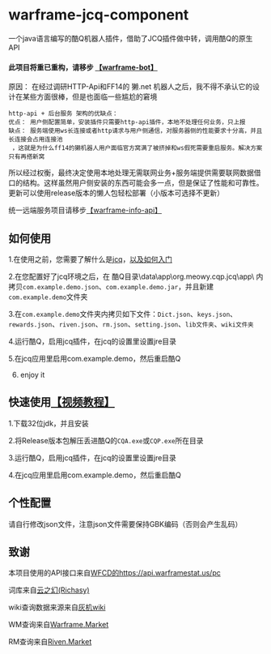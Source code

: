 # warframe-jcq-component
一个java语言编写的酷Q机器人插件，借助了JCQ插件做中转，调用酷Q的原生API

#### 此项目将重已重构，请移步 [【warframe-bot】](https://github.com/WsureDev/waframe-bot) 
原因： 在经过调研HTTP-Api和FF14的 獭.net 机器人之后，我不得不承认它的设计在某些方面很棒，但是也面临一些尴尬的窘境
    
    http-api + 后台服务 架构的优缺点：
    优点： 用户侧配置简单，安装插件只需要http-api插件，本地不处理任何业务，只上报
    缺点： 服务端使用ws长连接或者http请求与用户侧通信，对服务器侧的性能要求十分高，并且长连接会占用连接池
     ，这就是为什么ff14的獭机器人用户面临官方窝满了被挤掉和ws假死需要重启服务。解决方案只有再搭新窝
      
 所以经过权衡，最终决定使用本地处理无需联网业务+服务端提供需要联网数据借口的结构。这样虽然用户侧安装的东西可能会多一点，但是保证了性能和可靠性。
 更新可以使用release版本的懒人包轻松部署（小版本可选择不更新）
 
 统一远端服务项目请移步[【warframe-info-api】](https://github.com/WsureDev/waframe-info-api) 

## 如何使用
1.在使用之前，您需要了解什么是[jcq](https://cqp.cc/t/37318)，[以及如何入门](https://github.com/Sobte/JCQ-CoolQ)

2.在您配置好了jcq环境之后，在 酷Q目录\data\app\org.meowy.cqp.jcq\app\ 内拷贝`com.example.demo.json`、`com.example.demo.jar`，并且新建`com.example.demo`文件夹

3.在`com.example.demo`文件夹内拷贝如下文件：`Dict.json`、`keys.json`、`rewards.json`、`riven.json`、`rm.json`、`setting.json`、`lib文件夹`、`wiki文件夹`

4.运行酷Q，启用jcq插件，在jcq的设置里设置jre目录

5.在jcq应用里启用com.example.demo，然后重启酷Q

6. enjoy it

## 快速使用[【视频教程】](https://www.bilibili.com/video/av53646289)
1.下载32位jdk，并且安装

2.将Release版本包解压丢进酷Q的`CQA.exe`或`CQP.exe`所在目录

3.运行酷Q，启用jcq插件，在jcq的设置里设置jre目录

4.在jcq应用里启用com.example.demo，然后重启酷Q

## 个性配置

请自行修改json文件，注意json文件需要保持GBK编码（否则会产生乱码）

## 致谢

本项目使用的API接口来自[WFCD的https://api.warframestat.us/pc](https://github.com/WFCD/warframe-worldstate-parser)

词库来自[云之幻(Richasy)](https://github.com/Richasy)

wiki查询数据来源来自[灰机wiki](https://warframe.huijiwiki.com/)

WM查询来自[Warframe.Market](https://warframe.market/)

RM查询来自[Riven.Market](https://riven.market/)
